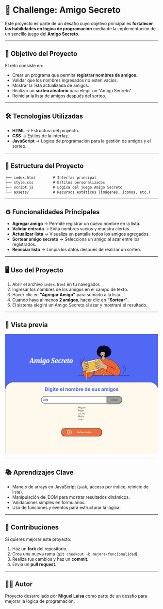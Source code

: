 # 🎁 Challenge: Amigo Secreto

Este proyecto es parte de un desafío cuyo objetivo principal es **fortalecer las habilidades en lógica de programación** mediante la implementación de un sencillo juego del **Amigo Secreto**.

---

## 🚀 Objetivo del Proyecto

El reto consiste en:

* Crear un programa que permita **registrar nombres de amigos**.
* Validar que los nombres ingresados no estén vacíos.
* Mostrar la lista actualizada de amigos.
* Realizar un **sorteo aleatorio** para elegir un "Amigo Secreto".
* Reiniciar la lista de amigos después del sorteo.

---

## 🛠️ Tecnologías Utilizadas

* **HTML** → Estructura del proyecto.
* **CSS** → Estilos de la interfaz.
* **JavaScript** → Lógica de programación para la gestión de amigos y el sorteo.

---

## 📂 Estructura del Proyecto

```
├── index.html        # Interfaz principal
├── style.css         # Estilos personalizados
├── script.js         # Lógica del juego Amigo Secreto
└── assets/           # Recursos estáticos (imágenes, íconos, etc.)
```

---

## ⚙️ Funcionalidades Principales

* **Agregar amigo** → Permite registrar un nuevo nombre en la lista.
* **Validar entrada** → Evita nombres vacíos y muestra alertas.
* **Actualizar lista** → Visualiza en pantalla todos los amigos agregados.
* **Sortear amigo secreto** → Selecciona un amigo al azar entre los registrados.
* **Reiniciar lista** → Limpia los datos después de realizar un sorteo.

---

## 🖥️ Uso del Proyecto

1. Abrir el archivo `index.html` en tu navegador.
2. Ingresar los nombres de los amigos en el campo de texto.
3. Hacer clic en **"Agregar Amigo"** para sumarlo a la lista.
4. Cuando haya al menos **2 amigos**, hacer clic en **"Sortear"**.
5. El sistema elegirá un Amigo Secreto al azar y mostrará el resultado.

---

## 📸 Vista previa

![Vista previa del proyecto](./assets/vista.png)

---

## 📚 Aprendizajes Clave

* Manejo de arrays en JavaScript (`push`, acceso por índice, reinicio de lista).
* Manipulación del DOM para mostrar resultados dinámicos.
* Validaciones simples en formularios.
* Uso de funciones y eventos para estructurar la lógica.

---

## 🤝 Contribuciones

Si quieres mejorar este proyecto:

1. Haz un **fork** del repositorio.
2. Crea una nueva rama (`git checkout -b mejora-funcionalidad`).
3. Realiza tus cambios y haz un **commit**.
4. Envía un **pull request**.

---

## 🧑‍💻 Autor

Proyecto desarrollado por **Miguel Laisa** como parte de un desafío para mejorar la lógica de programación.
